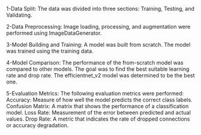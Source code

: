 1-Data Split:
The data was divided into three sections: Training, Testing, and Validating.

2-Data Preprocessing:
Image loading, processing, and augmentation were performed using ImageDataGenerator.

3-Model Building and Training:
A model was built from scratch.
The model was trained using the training data.

4-Model Comparison:
The performance of the from-scratch model was compared to other models.
The goal was to find the best suitable learning rate and drop rate.
The efficientnet_v2 model was determined to be the best one.

5-Evaluation Metrics:
The following evaluation metrics were performed:
Accuracy: Measure of how well the model predicts the correct class labels.
Confusion Matrix: A matrix that shows the performance of a classification model.
Loss Rate: Measurement of the error between predicted and actual values.
Drop Rate: A metric that indicates the rate of dropped connections or accuracy degradation.
